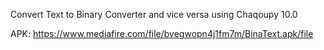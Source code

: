 Convert Text to Binary Converter and vice versa using Chaqoupy 10.0

APK: https://www.mediafire.com/file/bvegwopn4j1fm7m/BinaText.apk/file
